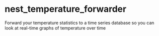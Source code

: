 # nest_temperature_forwarder
Forward your temperature statistics to a time series database so you can look at real-time graphs of temperature over time
